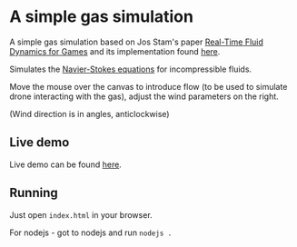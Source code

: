 A simple gas simulation
==========================

A simple gas simulation based on Jos Stam's paper <a href="http://www.dgp.toronto.edu/people/stam/reality/Research/pdf/GDC03.pdf" target="_blank">Real-Time Fluid Dynamics for Games</a> and its implementation found <a href="https://github.com/topaz1008/canvas-fluid-solver" target="_blank">here</a>.
    <p>Simulates the <a href="http://en.wikipedia.org/wiki/Navier-Stokes_equations" target="_blank">Navier-Stokes equations</a> for incompressible fluids.</p>
    <p>Move the mouse over the canvas to introduce flow (to be used to simulate drone interacting with the gas), adjust the wind parameters on the right.</p>
    <p>(Wind direction is in angles, anticlockwise)</p>

Live demo
---------
Live demo can be found <a href="http://gas-simulation.getforge.io/" target="_blank">here</a>.

Running
---------

Just open `index.html` in your browser.

For nodejs - got to nodejs and run `nodejs .`
